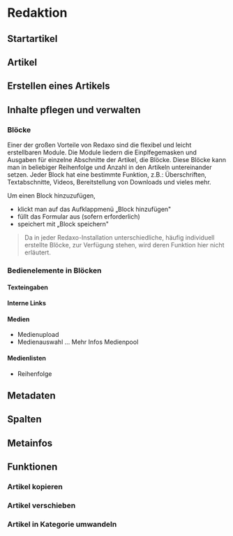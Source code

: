 # Redaktion 

## Startartikel
## Artikel
## Erstellen eines Artikels
## Inhalte pflegen und verwalten
### Blöcke
Einer der großen Vorteile von Redaxo sind die flexibel und leicht erstellbaren Module. Die Module liedern die Einplfegemasken und Ausgaben für einzelne Abschnitte der Artikel, die Blöcke. 
Diese Blöcke kann man in beliebiger Reihenfolge und Anzahl in den Artikeln untereinander setzen.
Jeder Block hat eine bestimmte Funktion, z.B.: Überschriften, Textabschnitte, Videos, Bereitstellung von Downloads und vieles mehr. 

Um einen Block hinzuzufügen, 
- klickt man auf das Aufklappmenü „Block hinzufügen"
- füllt das Formular aus (sofern erforderlich)
- speichert mit „Block speichern"

> Da in jeder Redaxo-Installation unterschiedliche, häufig individuell erstellte Blöcke, zur Verfügung stehen, wird deren Funktion hier nicht erläutert.

### Bedienelemente in Blöcken

#### Texteingaben

#### Interne Links

#### Medien
- Medienupload
- Medienauswahl
... Mehr Infos Medienpool

#### Medienlisten
- Reihenfolge


## Metadaten
## Spalten
## Metainfos
## Funktionen
### Artikel kopieren
### Artikel verschieben
### Artikel in Kategorie umwandeln
